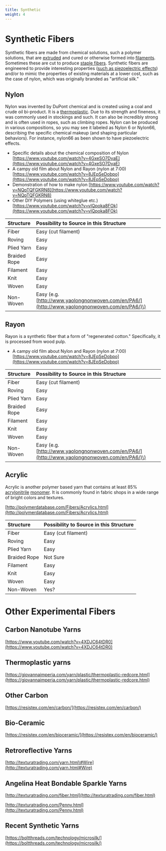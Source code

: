 ```yaml
---
title: Synthetic
weight: 4
---
```


# Synthetic Fibers

Synthetic fibers are made from chemical solutions, such a polymer solutions, that are [extruded](../process/extruding-3d-printing.md) and cured or otherwise formed into [filaments](../structure/filament.md). Sometimes these are cut to produce [staple fibers](../structure/staple-fiber.md). Synthetic fibers are engineered to provide interesting properties \([such as piezoelectric effects](https://www.intechopen.com/books/piezoelectricity-organic-and-inorganic-materials-and-applications/piezoelectric-melt-spun-textile-fibers-technological-overview)\) and/or to mimic the properties of existing materials at a lower cost, such as the case of nylon, which was originally branded as "artificial silk."

## Nylon 

Nylon was invented by DuPont chemical and is created using a coal and crude oil bi-product. It is a [thermoplastic](https://www.google.com/search?q=what+is+a+thermoplastic&oq=what+is+a+thermoplastic&aqs=chrome..69i57j0l7.3807j1j1&sourceid=chrome&ie=UTF-8). Due to its strength and fineness, it was commonly used in stockings and such. It can also be incredibly strong and is often used in ropes, such as climbing ropes. Nylon can be produced in various compositions, so you may see it labeled as Nylon 6 or Nylon66, describing the specific chemical makeup \(and shaping particular behaviors\). For instance, nylon66 as been shown to have piezoelectric effects. 

* Specific details about the chemical composition of Nylon [https://www.youtube.com/watch?v=4GxeSO7DyaE](https://www.youtube.com/watch?v=4GxeSO7DyaE)
* A campy old film about Nylon and Rayon \(nylon at 7:00\) [https://www.youtube.com/watch?v=8JEpSeDobpo](https://www.youtube.com/watch?v=8JEpSeDobpo)
* Demonstration of how to make nylon [https://www.youtube.com/watch?v=NQpTQFGKRN8](https://www.youtube.com/watch?v=NQpTQFGKRN8)
* Other DIY Polymers \(using whiteglue etc.\) [https://www.youtube.com/watch?v=vIQpoka8FOk](https://www.youtube.com/watch?v=vIQpoka8FOk)



| Structure | Possibility to Source in this Structure |
| :--- | :--- |
| Fiber | Easy \(cut filament\) |
| Roving | Easy |
| Plied Yarn | Easy  |
| Braided Rope | Easy  |
| Filament | Easy |
| Knit | Easy |
| Woven | Easy  |
| Non-Woven | Easy \(e.g. [http://www.yaolongnonwoven.com/en/PA6/](http://www.yaolongnonwoven.com/en/PA6/)\) |

## Rayon

Rayon is a synthetic fiber that a form of "regenerated cotton." Specifically, it is processed from wood pulp.  

* A campy old film about Nylon and Rayon \(nylon at 7:00\) [https://www.youtube.com/watch?v=8JEpSeDobpo](https://www.youtube.com/watch?v=8JEpSeDobpo)

| Structure | Possibility to Source in this Structure |
| :--- | :--- |
| Fiber | Easy \(cut filament\) |
| Roving | Easy |
| Plied Yarn | Easy  |
| Braided Rope | Easy  |
| Filament | Easy |
| Knit | Easy |
| Woven | Easy  |
| Non-Woven | Easy \(e.g. [http://www.yaolongnonwoven.com/en/PA6/](http://www.yaolongnonwoven.com/en/PA6/)\) |


## Acrylic

Acrylic is another polymer based yarn that contains at least 85% [acrylonitrile](https://en.wikipedia.org/wiki/Acrylonitrile) [monomer](https://en.wikipedia.org/wiki/Monomer). It is commonly found in fabric shops in a wide range of bright colors and textures. 

[http://polymerdatabase.com/Fibers/Acrylics.html](http://polymerdatabase.com/Fibers/Acrylics.html)


| Structure | Possibility to Source in this Structure |
| :--- | :--- |
| Fiber | Easy \(cut filament\) |
| Roving | Easy |
| Plied Yarn | Easy  |
| Braided Rope | Not Sure |
| Filament | Easy |
| Knit | Easy |
| Woven | Easy  |
| Non-Woven | Yes? |


# Other Experimental Fibers

## Carbon Nanotube Yarns

[https://www.youtube.com/watch?v=4XDJC64tDR0](https://www.youtube.com/watch?v=4XDJC64tDR0)

## Thermoplastic yarns

[https://giovannaimperia.com/yarn/plastic/thermoplastic-redcore.html](https://giovannaimperia.com/yarn/plastic/thermoplastic-redcore.html)

## Other Carbon

[https://resistex.com/en/carbon/](https://resistex.com/en/carbon/)

## Bio-Ceramic

[https://resistex.com/en/bioceramic/](https://resistex.com/en/bioceramic/)

## Retroreflective Yarns

[http://texturatrading.com/yarn.html\#Wire](http://texturatrading.com/yarn.html#Wire)

## Angelina Heat Bondable Sparkle Yarns

[http://texturatrading.com/fiber.html](http://texturatrading.com/fiber.html)

[http://texturatrading.com/Penny.html](http://texturatrading.com/Penny.html)

## Recent Synthetic Yarns

[https://boltthreads.com/technology/microsilk/](https://boltthreads.com/technology/microsilk/)

